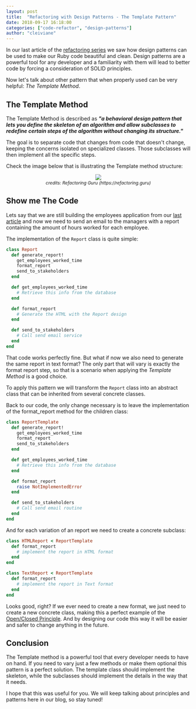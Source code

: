 ```yaml
---
layout: post
title:  "Refactoring with Design Patterns - The Template Pattern"
date: 2018-09-17 16:18:00
categories: ["code-refactor", "design-patterns"]
author: "cleiviane"
---
```


In our last article of the [refactoring series](https://www.ombulabs.com/blog/tags/code-refactor) we saw how design patterns can be used to make our Ruby code beautiful and clean. Design patterns are a powerful tool for any developer and a familiarity with them will lead to better code by forcing a consideration of SOLID principles.

Now let's talk about other pattern that when properly used can be very helpful: *The Template Method*.

<!--more-->

## The Template Method

The Template Method is described as <strong>_"a behavioral design pattern that lets you define the skeleton of an algorithm and allow subclasses to redefine certain steps of the algorithm without changing its structure."_</strong>

The goal is to separate code that changes from code that doesn't change, keeping the concerns isolated on specialized classes. Those subclasses will then implement all the specific steps.

Check the image below that is illustrating the Template method structure:

<div style="text-align: center; font-size: 12px; margin-bottom: 20px;">
  <img src="/blog/assets/images/design-patterns/template-method.png">
  <center><em>credits: Refactoring Guru (https://refactoring.guru)</em></center>
</div>

## Show me The Code

Lets say that we are still building the employees application from our [last article](https://www.ombulabs.com/blog/code-refactor/refactoring-with-design-patterns.html) and now we need to send an email to the managers with a report containing the amount of hours worked for each employee.

The implementation of the `Report` class is quite simple:

```ruby
class Report
  def generate_report!
    get_employees_worked_time
    format_report
    send_to_stakeholders
  end

  def get_employees_worked_time
    # Retrieve this info from the database
  end

  def format_report
    # Generate the HTML with the Report design
  end

  def send_to_stakeholders
    # Call send email service
  end
end
```

That code works perfectly fine. But what if now we also need to generate the same report in text format? The only part that will vary is exactly the format report step, so that is a scenario when applying the *Template Method* is a good choice.

To apply this pattern we will transform the `Report` class into an abstract class that can be inherited from several concrete classes.

Back to our code, the only change necessary is to leave the implementation of the format_report method for the children class:

```ruby
class ReportTemplate
  def generate_report!
    get_employees_worked_time
    format_report
    send_to_stakeholders
  end

  def get_employees_worked_time
    # Retrieve this info from the database
  end

  def format_report
    raise NotImplementedError
  end

  def send_to_stakeholders
    # Call send email routine
  end
end
```

And for each variation of an report we need to create a concrete subclass:

```ruby
class HTMLReport < ReportTemplate
  def format_report
    # implement the report in HTML format
  end
end
```

```ruby
class TextReport < ReportTemplate
  def format_report
    # implement the report in Text format
  end
end
```

Looks good, right? If we ever need to create a new format, we just need to create a new concrete class, making this a perfect example of the [Open/Closed Principle](https://www.oodesign.com/open-close-principle.html). And by designing our code this way it will be easier and safer to change anything in the future.

## Conclusion
The Template method is a powerful tool that every developer needs to have on hand. If you need to vary just a few methods or make them optional this pattern is a perfect solution. The template class should implement the skeleton, while the subclasses should implement the details in the way that it needs.

I hope that this was useful for you. We will keep talking about principles and patterns here in our blog, so stay tuned!
